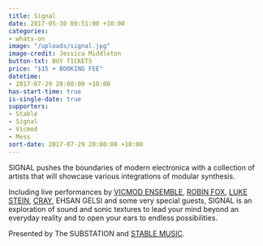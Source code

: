 ```yaml
---
title: Signal
date: 2017-05-30 09:51:00 +10:00
categories:
- whats-on
image: "/uploads/signal.jpg"
image-credit: Jessica Middleton
button-txt: BUY TICKETS
price: "$15 + BOOKING FEE"
datetime:
- 2017-07-29 20:00:00 +10:00
has-start-time: true
is-single-date: true
supporters:
- Stable
- Signal
- Vicmod
- Mess
sort-date: 2017-07-29 20:00:00 +10:00
---
```


SIGNAL pushes the boundaries of modern electronica with a collection of artists that will showcase various integrations of modular synthesis.

Including live performances by [VICMOD ENSEMBLE](https://vicmodensemble.bandcamp.com/), [ROBIN FOX](http://robinfox.com.au/), [LUKE STEIN](https://soundcloud.com/djlukestein), [CRAY](https://www.youtube.com/watch?v=IA0OtfSiMiE), EHSAN GELSI and some very special guests, SIGNAL is an exploration of sound and sonic textures to lead your mind beyond an everyday reality and to open your ears to endless possibilities.

Presented by The SUBSTATION and [STABLE MUSIC](http://stablemusic.com.au/).
